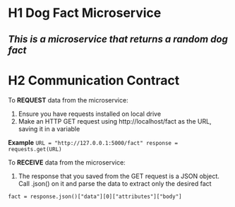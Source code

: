 # H1 Dog Fact Microservice

*This is a microservice that returns a random dog fact*
---

# H2 Communication Contract
To **REQUEST** data from the microservice:
1. Ensure you have requests installed on local drive
2. Make an HTTP GET request using http://localhost/fact as the URL, saving it in a variable

**Example**
`URL = "http://127.0.0.1:5000/fact"
response = requests.get(URL)`

To **RECEIVE** data from the microservice:
1. The response that you saved from the GET request is a JSON object. Call .json() on it and parse the data to extract only the desired fact

`fact = response.json()["data"][0]["attributes"]["body"]`
